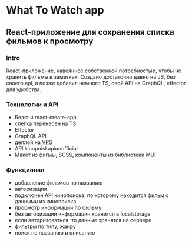 # What To Watch app

## React-приложение для сохранения списка фильмов к просмотру

### Intro
React-приложение, навеянное собственной потребностью, чтобы не хранить фильмы в заметках.
Создано достаточно давно на JS, без своего api, а позже добавил немного TS, cвой API на GraphQL, effector для удобства.

### Технологии и API

* React и react-create-app
* слегка перенесен на TS
* Effector
* GraphQL API
* деплой на [VPS](https://movies.artem-rachkov.ru/)
* API kinopoiskapiunofficial
* Макет из фигмы, SCSS, компоненты из библиотеки MUI


### Функционал

* добавление фильмов по названию
* авторизация
* подключен API кинопоиска, по которому находится фильм с данными из кинопоиска
* просмотр информации по фильму
* без авторизации информация хранится в localstorage
* если авторизоваться, то данные хранятся на сервере
* фильтры по типу, жанру
* поиск по названию и описанию
